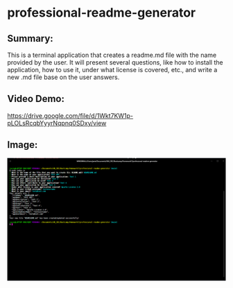 # professional-readme-generator

## Summary:
This is a terminal application that creates a readme.md file with the name provided by the user. It will present several questions, like how to install the application, how to use it, under what license is covered, etc., and write a new .md file base on the user answers.

## Video Demo:
https://drive.google.com/file/d/1Wkt7KW1p-pLOLsRcqbYyyrNqpnq0SDxy/view

## Image:
![](images/demo.png)
